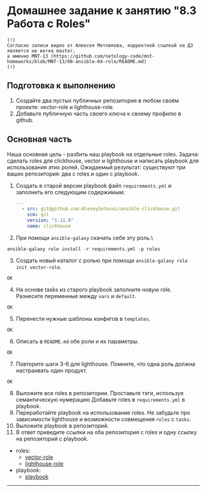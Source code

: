 # Домашнее задание к занятию "8.3 Работа с Roles"

```
(!)
Согласно записи видео от Алексея Метликова, корректной ссылкой на ДЗ является не ветка master, 
а именно MNT-13 (https://github.com/netology-code/mnt-homeworks/blob/MNT-13/08-ansible-04-role/README.md)
(!)
```
## Подготовка к выполнению
1. Создайте два пустых публичных репозитория в любом своём проекте: vector-role и lighthouse-role.
2. Добавьте публичную часть своего ключа к своему профилю в github.

## Основная часть

Наша основная цель - разбить наш playbook на отдельные roles. Задача: сделать roles для clickhouse, vector и lighthouse и написать playbook для использования этих ролей. Ожидаемый результат: существуют три ваших репозитория: два с roles и один с playbook.

1. Создать в старой версии playbook файл `requirements.yml` и заполнить его следующим содержимым:

   ```yaml
   ---
     - src: git@github.com:AlexeySetevoi/ansible-clickhouse.git
       scm: git
       version: "1.11.0"
       name: clickhouse 
   ```

2. При помощи `ansible-galaxy` скачать себе эту роль.\
```shell
ansible-galaxy role install -r requirements.yml -p roles
```
3. Создать новый каталог с ролью при помощи `ansible-galaxy role init vector-role`.
```
OK
```
4. На основе tasks из старого playbook заполните новую role. Разнесите переменные между `vars` и `default`.
```
OK
```
5. Перенести нужные шаблоны конфигов в `templates`.
```
OK
```
6. Описать в `README.md` обе роли и их параметры.
```
OK
```
7. Повторите шаги 3-6 для lighthouse. Помните, что одна роль должна настраивать один продукт.
```
OK
```
8. Выложите все roles в репозитории. Проставьте тэги, используя семантическую нумерацию Добавьте roles в `requirements.yml` в playbook.
9. Переработайте playbook на использование roles. Не забудьте про зависимости lighthouse и возможности совмещения `roles` с `tasks`.
10. Выложите playbook в репозиторий.
11. В ответ приведите ссылки на оба репозитория с roles и одну ссылку на репозиторий с playbook.

- roles:
  - [vector-role](https://github.com/rootnoir/netology-ansible-vector-role)
  - [lighthouse-role](https://github.com/rootnoir/netology-ansible-lighthouse-role)
- playbook:
  - [playbook](https://github.com/rootnoir/netology-ansible-playbook)
---